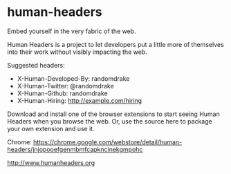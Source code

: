 human-headers
=============

Embed yourself in the very fabric of the web.

Human Headers is a project to let developers put a little more of themselves into their work without visibly impacting the web.

Suggested headers:

* X-Human-Developed-By: randomdrake
* X-Human-Twitter: @randomdrake
* X-Human-Github: randomdrake
* X-Human-Hiring: http://example.com/hiring

Download and install one of the browser extensions to start seeing Human Headers when you browse the web. Or, use the source here to package your own extension and use it.

Chrome: https://chrome.google.com/webstore/detail/human-headers/jnjopooefgenmbmfcapkncinekgmpohc

http://www.humanheaders.org




